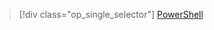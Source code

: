 > [!div class="op_single_selector"]
> [PowerShell](../articles/dns/dns-reverse-dns-record-operations-classic-ps.md)
> 
> 

<!---------HONumber=AcomDC_0309_2016-->